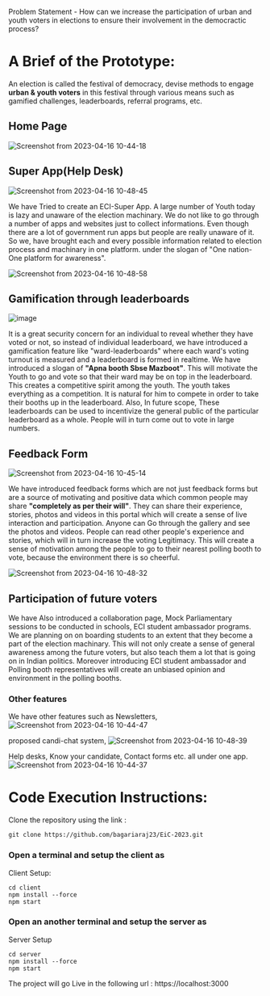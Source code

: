 Problem Statement - How can we increase the participation of urban and youth voters in elections to ensure their involvement in the democractic process?

# A Brief of the Prototype:

An election is called the festival of democracy, devise methods to engage **urban & youth voters** in this festival through various means such as gamified challenges, leaderboards, referral programs, etc.

## Home Page
![Screenshot from 2023-04-16 10-44-18](https://user-images.githubusercontent.com/72650642/232272987-1f57cefa-9f46-425c-af25-42f58ad1093e.png)

## Super App(Help Desk)
![Screenshot from 2023-04-16 10-48-45](https://user-images.githubusercontent.com/72650642/232273117-3b55e4b7-d5f9-4508-b48a-95ee2e9b9ba9.png)

We have Tried to create an ECI-Super App. A large number of Youth today is lazy and unaware of the election machinary. We do not like to go through a number of apps and websites just to collect informations. Even though there are a lot of government run apps but people are really unaware of it. So we, have brought each and every possible information related to election process and machinary in one platform. under the slogan of "One nation-One platform for awareness".

![Screenshot from 2023-04-16 10-48-58](https://user-images.githubusercontent.com/72650642/232273126-9c830f54-3e2e-49e1-b6b5-5f5c45915808.png)

## Gamification through leaderboards
![image](https://user-images.githubusercontent.com/72650642/232276627-3a318418-cd90-4668-a0b6-7a4700fb0655.png)

It is a great security concern for an individual to reveal whether they have voted or not, so instead of individual leaderboard, we have introduced a gamification feature like "ward-leaderboards" where each ward's voting turnout is measured and a leaderboard is formed in realtime. We have introduced a slogan of **"Apna booth Sbse Mazboot"**. This will motivate the Youth to go and vote so that their ward may be on top in the leaderboard. This creates a competitive spirit among the youth. The youth takes everything as a competition. It is natural for him to compete in order to take their booths up in the leaderboard. 
Also, In future scope, These leaderboards can be used to incentivize the general public of the particular leaderboard as a whole. People will in turn come out to vote in large numbers. 

## Feedback Form
![Screenshot from 2023-04-16 10-45-14](https://user-images.githubusercontent.com/72650642/232273089-be82332d-ce76-4e95-880e-4d3fa66d6331.png)

We have introduced feedback forms which are not just feedback forms but are a source of motivating and positive data which common people may share **"completely as per their will"**. They can share their experience, stories, photos and videos in this portal which will create a sense of live interaction and participation. Anyone can Go through the gallery and see the photos and videos. People can read other people's experience and stories, which will in turn increase the voting Legitimacy. This will create a sense of motivation among the people to go to their nearest polling booth to vote, because the environment there is so cheerful.

![Screenshot from 2023-04-16 10-48-32](https://user-images.githubusercontent.com/72650642/232273096-b1ee862b-2e26-453f-abbc-b8dacf8fa655.png)


## Participation of future voters
We have Also introduced a collaboration page, Mock Parliamentary sessions to be conducted in schools, ECI student ambassador programs. We are planning on on boarding students to an extent that they become a part of the election machinary. This will not only create a sense of general awareness among the future voters, but also teach them a lot that is going on in Indian politics. Moreover introducing ECI student ambassador and Polling booth representatives will create an unbiased opinion and environment in the polling booths.

### Other features

We have other features such as Newsletters,
![Screenshot from 2023-04-16 10-44-47](https://user-images.githubusercontent.com/72650642/232273081-f58e0e19-4799-43f0-93ac-548a7082a04b.png)

proposed candi-chat system, 
![Screenshot from 2023-04-16 10-48-39](https://user-images.githubusercontent.com/72650642/232273106-b1541b30-cd07-4815-9edf-1d64261002df.png)

Help desks, Know your candidate, Contact forms etc. all under one app.
![Screenshot from 2023-04-16 10-44-37](https://user-images.githubusercontent.com/72650642/232273073-9fc14fd9-7a7b-464b-8a86-3f88d4f87ec3.png)

# Code Execution Instructions: 


Clone the repository using the link : 
```
git clone https://github.com/bagariaraj23/EiC-2023.git
```

### Open a terminal and setup the client as 
Client Setup: 

```
cd client
npm install --force
npm start
```

### Open an another terminal and setup the server as
Server Setup

```
cd server
npm install --force
npm start
```

The project will go Live in the following url : https://localhost:3000
